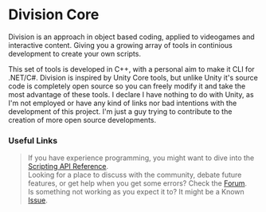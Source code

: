 # Division Core
Division is an approach in object based coding, applied to videogames and interactive content. Giving you a growing array of tools in continious development to create your own scripts.

This set of tools is developed in C++, with a personal aim to make it CLI for .NET/C#.
Division is inspired by Unity Core tools, but unlike Unity it's source code is completely open source so you can freely modify it and take the most advantage of these tools. I declare I have nothing to do with Unity, as I'm not employed or have any kind of links nor bad intentions with the development of this project. I'm just a guy trying to contribute to the creation of more open source developments.

### Useful Links

>If you have experience programming, you might want to dive into the [Scripting API Reference](https://github.com/Papishushi/DivisionCore/wiki/).  
>Looking for a place to discuss with the community, debate future features, or get help when you get some errors? Check the [Forum](https://github.com/Papishushi/DivisionCore/discussions).  
>Is something not working as you expect it to? It might be a Known [Issue](https://github.com/Papishushi/DivisionCore/issues).   
